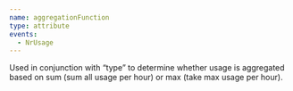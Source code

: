 ```yaml
---
name: aggregationFunction
type: attribute
events:
  - NrUsage
---
```


Used in conjunction with “type” to determine whether usage is aggregated based on sum (sum all usage per hour) or max (take max usage per hour).